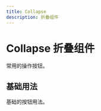 ```yaml
---
title: Collapse
description: 折叠组件
---
```


# Collapse 折叠组件

常用的操作按钮。

## 基础用法

基础的按钮用法。
<preview path="../common/Collapse/Collapse.vue"></preview>
